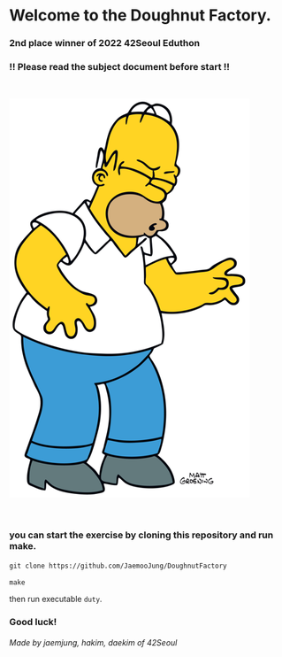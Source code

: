 # Welcome to the Doughnut Factory.

### 2nd place winner of 2022 42Seoul Eduthon

### !! Please read the subject document before start !!

<br>

![homer](assets/main_image.png)

<br>

### you can start the exercise by cloning this repository and run make.

```
git clone https://github.com/JaemooJung/DoughnutFactory
```
```
make
```

then run executable `duty`.

### Good luck!


###### Made by jaemjung, hakim, daekim of 42Seoul


